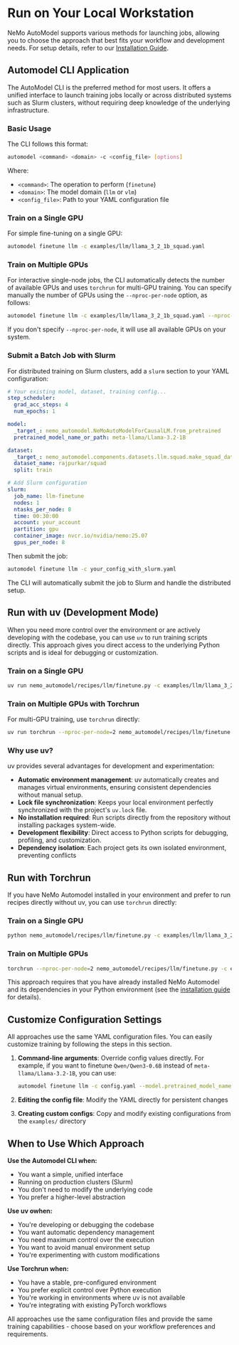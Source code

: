 # Run on Your Local Workstation

NeMo AutoModel supports various methods for launching jobs, allowing you to choose the approach that best fits your workflow and development needs. For setup details, refer to our [Installation Guide](../guides/installation.md).

## Automodel CLI Application

The AutoModel CLI is the preferred method for most users. It offers a unified interface to launch training jobs locally or across distributed systems such as Slurm clusters, without requiring deep knowledge of the underlying infrastructure.

### Basic Usage

The CLI follows this format:
```bash
automodel <command> <domain> -c <config_file> [options]
```

Where:
- `<command>`: The operation to perform (`finetune`)
- `<domain>`: The model domain (`llm` or `vlm`)
- `<config_file>`: Path to your YAML configuration file

### Train on a Single GPU

For simple fine-tuning on a single GPU:

```bash
automodel finetune llm -c examples/llm/llama_3_2_1b_squad.yaml
```

### Train on Multiple GPUs

For interactive single-node jobs, the CLI automatically detects the number of available GPUs and
uses `torchrun` for multi-GPU training. You can specify manually the number of GPUs using the `--nproc-per-node` option, as follows:

```bash
automodel finetune llm -c examples/llm/llama_3_2_1b_squad.yaml --nproc-per-node=2
```

If you don't specify `--nproc-per-node`, it will use all available GPUs on your system.

### Submit a Batch Job with Slurm

For distributed training on Slurm clusters, add a `slurm` section to your YAML configuration:

```yaml
# Your existing model, dataset, training config...
step_scheduler:
  grad_acc_steps: 4
  num_epochs: 1

model:
  _target_: nemo_automodel.NeMoAutoModelForCausalLM.from_pretrained
  pretrained_model_name_or_path: meta-llama/Llama-3.2-1B

dataset:
  _target_: nemo_automodel.components.datasets.llm.squad.make_squad_dataset
  dataset_name: rajpurkar/squad
  split: train

# Add Slurm configuration
slurm:
  job_name: llm-finetune
  nodes: 1
  ntasks_per_node: 8
  time: 00:30:00
  account: your_account
  partition: gpu
  container_image: nvcr.io/nvidia/nemo:25.07
  gpus_per_node: 8
```

Then submit the job:
```bash
automodel finetune llm -c your_config_with_slurm.yaml
```

The CLI will automatically submit the job to Slurm and handle the distributed setup.

## Run with uv (Development Mode)

When you need more control over the environment or are actively developing with the codebase, you can use `uv` to run training scripts directly. This approach gives you direct access to the underlying Python scripts and is ideal for debugging or customization.

### Train on a Single GPU

```bash
uv run nemo_automodel/recipes/llm/finetune.py -c examples/llm/llama_3_2_1b_squad.yaml
```

### Train on Multiple GPUs with Torchrun

For multi-GPU training, use `torchrun` directly:

```bash
uv run torchrun --nproc-per-node=2 nemo_automodel/recipes/llm/finetune.py -c examples/llm/llama_3_2_1b_squad.yaml
```

### Why use uv?

uv provides several advantages for development and experimentation:

- **Automatic environment management**: uv automatically creates and manages virtual environments, ensuring consistent dependencies without manual setup.
- **Lock file synchronization**: Keeps your local environment perfectly synchronized with the project's `uv.lock` file.
- **No installation required**: Run scripts directly from the repository without installing packages system-wide.
- **Development flexibility**: Direct access to Python scripts for debugging, profiling, and customization.
- **Dependency isolation**: Each project gets its own isolated environment, preventing conflicts

## Run with Torchrun

If you have NeMo Automodel installed in your environment and prefer to run recipes directly without uv, you can use `torchrun` directly:

### Train on a Single GPU

```bash
python nemo_automodel/recipes/llm/finetune.py -c examples/llm/llama_3_2_1b_squad.yaml
```

### Train on Multiple GPUs

```bash
torchrun --nproc-per-node=2 nemo_automodel/recipes/llm/finetune.py -c examples/llm/llama_3_2_1b_squad.yaml
```

This approach requires that you have already installed NeMo Automodel and its dependencies in your Python environment (see the [installation guide](../guides/installation.md) for details).

## Customize Configuration Settings

All approaches use the same YAML configuration files. You can easily customize training by following the steps in this section.

1. **Command-line arguments**: Override config values directly.
For example, if you want to finetune `Qwen/Qwen3-0.6B` instead of `meta-llama/Llama-3.2-1B`, you can use:
   ```bash
   automodel finetune llm -c config.yaml --model.pretrained_model_name_or_path Qwen/Qwen3-0.6B
   ```

2. **Editing the config file**: Modify the YAML directly for persistent changes

3. **Creating custom configs**: Copy and modify existing configurations from the `examples/` directory

## When to Use Which Approach

**Use the Automodel CLI when:**
- You want a simple, unified interface
- Running on production clusters (Slurm)
- You don't need to modify the underlying code
- You prefer a higher-level abstraction

**Use uv owhen:**
- You're developing or debugging the codebase
- You want automatic dependency management
- You need maximum control over the execution
- You want to avoid manual environment setup
- You're experimenting with custom modifications

**Use Torchrun when:**
- You have a stable, pre-configured environment
- You prefer explicit control over Python execution
- You're working in environments where uv is not available
- You're integrating with existing PyTorch workflows

All approaches use the same configuration files and provide the same training capabilities - choose based on your workflow preferences and requirements.